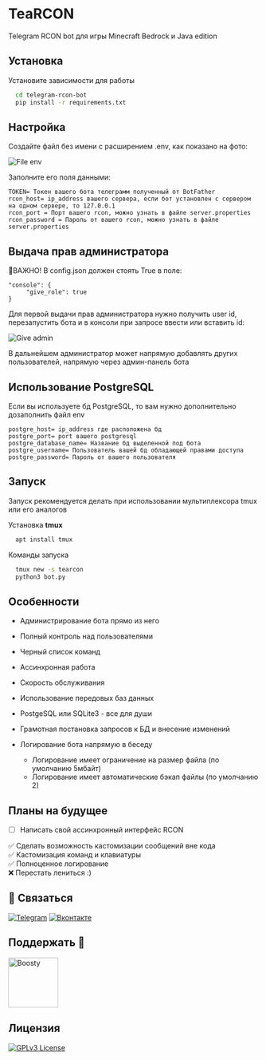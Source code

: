 
# TeaRCON

Telegram RCON bot для игры Minecraft Bedrock и Java edition




## Установка

Установите зависимости для работы

```bash
  cd telegram-rcon-bot
  pip install -r requirements.txt

```

## Настройка

Создайте файл без имени с расширением .env, как показано на фото:

![File env](https://imgur.com/iO9Fuql.png)

Заполните его поля данными:

    TOKEN= Токен вашего бота телеграмм полученный от BotFather
    rcon_host= ip_address вашего сервера, если бот установлен с сервером на одном сервере, то 127.0.0.1
    rcon_port = Порт вашего rcon, можно узнать в файле server.properties
    rcon_password = Пароль от вашего rcon, можно узнать в файле server.properties

## Выдача прав администратора

📢ВАЖНО! В config.json должен стоять True в поле: 

    "console": {
         "give_role": true
    }
      
Для первой выдачи прав администратора нужно получить user id, перезапустить бота и в консоли при запросе ввести или вставить id: <br>

![Give admin](https://imgur.com/KzT05IN.png)

В дальнейшем администратор может напрямую добавлять других пользователей, напрямую через админ-панель бота

##  Использование PostgreSQL

Если вы используете бд PostgreSQL, то вам нужно дополнительно дозаполнить файл env

    postgre_host= ip_address где расположена бд
    postgre_port= port вашего postgresql
    postgre_database_name= Название бд выделенной под бота
    postgre_username= Пользователь вашей бд обладающей правами доступа
    postgre_password= Пароль от вашего пользователя


## Запуск

Запуск рекомендуется делать при использовании мультиплексора tmux или его аналогов

Установка **tmux**

```bash
  apt install tmux
```
Команды запуска

```bash
  tmux new -s tearcon 
  python3 bot.py 
```


## Особенности

- Администрирование бота прямо из него
- Полный контроль над пользователями
- Черный список команд
- Ассинхронная работа
- Скорость обслуживания
- Использование передовых баз данных
- PostgeSQL или SQLite3 - все для души
- Грамотная постановка запросов к БД и внесение изменений
- Логирование бота напрямую в беседу
  
    - Логирование имеет ограничение на размер файла (по умолчанию 5мбайт)
    - Логирование имеет автоматические бэкап файлы (по умолчанию 2)


## Планы на будущее

- [ ] Написать свой ассинхронный интерфейс RCON
      
✅ Сделать возможность кастомизации сообщений вне кода
<br>
✅ Кастомизация команд и клавиатуры
<br>
✅ Полноценное логирование
<br>
❌ Перестать лениться :)

## 🔗 Связаться
[![Telegram](https://img.shields.io/badge/Telegram-2CA5E0?style=for-the-badge&logo=telegram&logoColor=white)](https://t.me/teanus)
[![Вконтакте](https://img.shields.io/badge/вконтакте-%232E87FB.svg?&style=for-the-badge&logo=vk&logoColor=white
)](https://vk.com/dimawinchester)

## Поддержать 💎
<a href="https://boosty.to/teanus">
  <img src="https://github.com/user-attachments/assets/5e9fd3a1-c4bd-4913-a861-85012c0d0f4a" alt="Boosty" width="100">
</a>


## Лицензия


[![GPLv3 License](https://img.shields.io/badge/License-GPL%20v3-yellow.svg)](https://opensource.org/licenses/)


